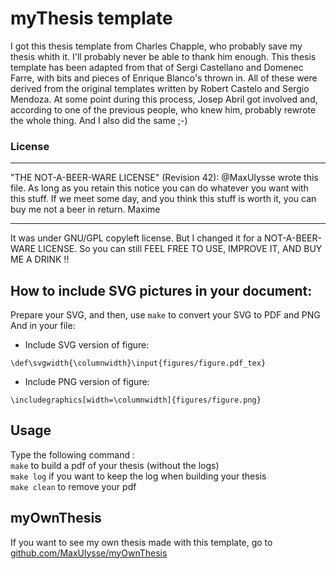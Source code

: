 # myThesis template
I got this thesis template from Charles Chapple, who probably save my thesis whith it.  I'll probably never be able to thank him enough.
This thesis template has been adapted from that of Sergi Castellano and Domenec Farre, with bits and pieces of Enrique Blanco's thrown in.  All of these were derived from the original templates written by Robert Castelo and Sergio Mendoza.  At some point during this process, Josep Abril got involved and, according to one of the previous people, who knew him, probably rewrote the whole thing. And I also did the same ;-)

### License
---
"THE NOT-A-BEER-WARE LICENSE" (Revision 42):
@MaxUlysse wrote this file.  As long as you retain this notice you can do
whatever you want with this stuff.  If we meet some day, and you think this
stuff is worth it, you can buy me not a beer in return.  Maxime

---
It was under GNU/GPL copyleft license.  But I changed it for a NOT-A-BEER-WARE LICENSE.  So you can still FEEL FREE TO USE, IMPROVE IT, AND BUY ME A DRINK !!

## How to include SVG pictures in your document:
Prepare your SVG, and then, use <code>make</code> to convert your SVG to PDF and PNG
And in your file:
- Include SVG version of figure:
```
\def\svgwidth{\columnwidth}\input{figures/figure.pdf_tex}
```
- Include PNG version of figure:
```
\includegraphics[width=\columnwidth]{figures/figure.png}
```

## Usage
Type the following command :  
<code>make</code> to build a pdf of your thesis (without the logs)  
<code>make log</code> if you want to keep the log when building your thesis  
<code>make clean</code> to remove your pdf

## myOwnThesis
If you want to see my own thesis made with this template, go to [github.com/MaxUlysse/myOwnThesis](https://github.com/MaxUlysse/myOwnThesis)